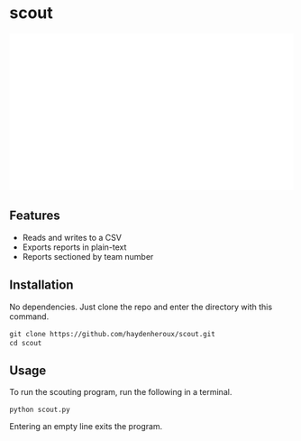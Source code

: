 # scout

[![Gongoliers Gondola Logo](gongoliers-gondola-logo.png)](https://github.com/Gongoliers)

## Features

 - Reads and writes to a CSV
 - Exports reports in plain-text
 - Reports sectioned by team number

## Installation

No dependencies. Just clone the repo and enter the directory with this command.

```
git clone https://github.com/haydenheroux/scout.git
cd scout
```

## Usage

To run the scouting program, run the following in a terminal.

```
python scout.py
```

Entering an empty line exits the program.
